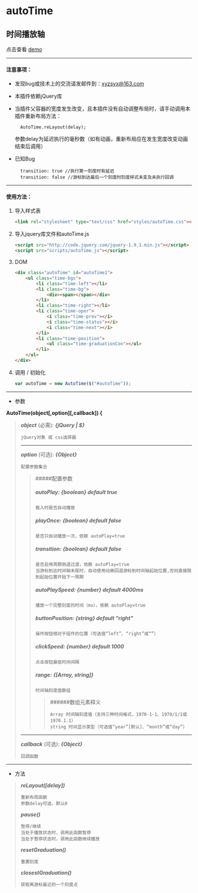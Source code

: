 
# autoTime 
## 时间播放轴

点击查看 [demo](http://www.xieyangogo.cn/autoTime)

---

#### 注意事项：
* 发现bug或技术上的交流请发邮件到：[xyzsyx@163.com]()
* 本插件依赖jQuery库
* 当插件父容器的宽度发生改变，且本插件没有自动调整布局时，请手动调用本插件重新布局方法：

		AutoTime.reLayout(delay);

	参数delay为延迟执行的毫秒数（如有动画，重新布局应在发生宽度改变动画结束后调用）

* 已知Bug

		transition: true //执行第一刻度时有延迟
        transition: false //游标到达最后一个刻度时刻度样式未变及未执行回调

-----
#### 使用方法：

1. 导入样式表
    ```HTML
    <link rel="stylesheet" type="text/css" href="styles/autoTime.css"></link>
    ```
    
2. 导入jquery库文件和autoTime.js
	```HTML
    <script src="http://code.jquery.com/jquery-1.9.1.min.js"></script>
    <script src="scripts/autoTime.js"></script>
    ```
3. DOM
	```HTML
    <div class="autoTime" id="autoTime1">
        <ul class="time-bgs">
            <li class="time-left"></li>
            <li class="time-bg">
                <div><span></span></div>
            </li>
            <li class="time-right"></li>
            <li class="time-oper">
                <i class="time-prev"></i>
                <i class="time-status"></i>
                <i class="time-next"></i>
            </li>
            <li class="time-position">
                <ul class="time-graduationCon"></ul>
            </li>
        </ul>
    </div>
    ```
4. 调用 / 初始化 
	```javaScript
	var autoTime = new AutoTime($("#autoTime"));
	```
---

* 参数

**AutoTime(object[,option][,callback]) {**

>**_object_** (必需): **_{jQuery | $}_**
>
>     jQuery对象 或 css选择器
>
>---
>
>**_option_** (可选): **_{Object}_**
>
>     配置参数集合
>
>>#####配置参数
>>##### **_autoPlay_**: *{boolean}* default true
>>
>>     载入时是否自动播放
>>
>>##### **_playOnce_**: *{boolean}* default false
>>     是否只自动播放一次，依赖 autoPlay=true
>>
>>##### **_transition_**: *{boolean}* default false
>>     是否启用周期倒退过渡，依赖 autoPlay=true
>>     当游标到达时间轴末尾时，自动使用动画回退游标到时间轴起始位置,否则直接跳到起始位置开始下一周期
>>
>>##### **_autoPlaySpeed_**: *{number}* default 4000ms
>>     播放一个完整刻度的时间（ms），依赖 autoPlay=true
>>
>>##### **_buttonPosition_**: *{string}* default "right"
>>     操作按钮相对于组件的位置（可选值“left”、“right”或“”）
>>
>>##### **_clickSpeed_**: *{number}* default 1000
>>     点击按钮最低时间间隔
>>
>>##### **_range_**: *{[Array, string]}*
>>     时间轴刻度值数组
>>>
>>>######数组元素释义
>>>    
>>>     Array 时间轴刻度值（支持三种时间格式，1970-1-1、1970/1/1或1970.1.1）
>>>     string 时间显示类型（可选值“year”[默认]、“month”或“day”）
>
>---
>
>**_callback_** (可选): **_{Object}_**
>
>     回调函数

---
* 方法

>**_reLayout([delay])_**
>
>     重新布局函数
>     参数delay可选，默认0
>
>**_pause()_**
>
>     暂停/继续
>     当处于播放状态时，调用此函数暂停
>     当处于暂停状态时，调用此函数继续播放
>
>**_resetGraduation()_**
>
>     重置刻度
>
>**_closestGraduation()_**
>
>     获取离游标最近的一个刻度点
